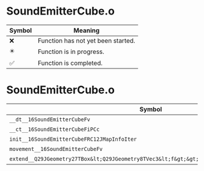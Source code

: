# SoundEmitterCube.o
| Symbol | Meaning 
| ------------- | ------------- 
| :x: | Function has not yet been started. 
| :eight_pointed_black_star: | Function is in progress. 
| :white_check_mark: | Function is completed. 


# SoundEmitterCube.o
| Symbol | Decompiled? |
| ------------- | ------------- |
| `__dt__16SoundEmitterCubeFv` | :white_check_mark: |
| `__ct__16SoundEmitterCubeFiPCc` | :white_check_mark: |
| `init__16SoundEmitterCubeFRC12JMapInfoIter` | :white_check_mark: |
| `movement__16SoundEmitterCubeFv` | :x: |
| `extend__Q29JGeometry27TBox&lt;Q29JGeometry8TVec3&lt;f&gt;&gt;FRCQ29JGeometry8TVec3&lt;f&gt;` | :x: |
